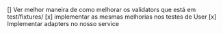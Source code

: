 [] Ver melhor maneira de como melhorar os validators que está em test/fixtures/
[x] implementar as mesmas melhorias nos testes de User
[x] Implementar adapters no nosso service
